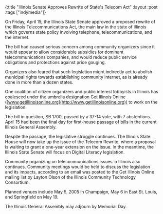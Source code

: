 {:title "Illinois Senate Approves Rewrite of State's Telecom Act"
:layout :post
:tags  ["indymedia"]}

On Friday, April 15, the Illinois State Senate approved a proposed rewrite of
the Illinois Telecommunications Act, the main law in the state of Illinois
which governs state policy involving telephone, telecommunications, and the
internet.  
  
The bill had caused serious concern among community organizers since it would
appear to allow considerable subsidies for dominant telecommunications
companies, and would reduce public service obligations and protections against
price gouging.  
  
Organizers also feared that such legislation might indirectly act to abolish
municipal rights towards establishing community internet, as is already done
in more than a dozen states.  
  
One coalition of citizen organizers and public interest lobbyists in Illinois
has coalesced under the umbrella designation Get Illinois Online
([www.getillinoisonline.org](http://www.getillinoisonline.org)) to work
on the legislation.  
  
The bill in question, SB 1700, passed by a 37-14 vote, with 7 abstentions.
April 15 had been the final day for first-house passage of bills in the
current Illinois General Assembly.  
  
Despite the passage, the legislative struggle continues. The Illinois State
House will now take up the issue of the Telecom Rewrite, where a proposal is
waiting to grant a one-year extension on the issue. In the meantime, the
Illinois State Senate will focus on Digital Literacy legislation.  
  
Community organizing on telecommunications issues in Illinois also continues.
Community meetings would be held to discuss the legislation and its impacts,
according to an email was posted to the Get Illinois Online mailing list by
Layton Olson of the Illinois Community Technology Consortium.  
  
Planned venues include May 5, 2005 in Champaign, May 6 in East St. Louis, and
Springfield on May 19.  
  
The Illinois General Assembly may adjourn by Memorial Day.


